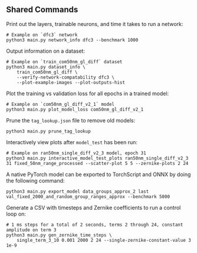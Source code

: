 ## Shared Commands

Print out the layers, trainable neurons, and time it takes to run a network:

    # Example on `dfc3` network
    python3 main.py network_info dfc3 --benchmark 1000

Output information on a dataset:

    # Example on `train_com50nm_gl_diff` dataset
    python3 main.py dataset_info \
        train_com50nm_gl_diff \
        --verify-network-compatability dfc3 \
        --plot-example-images --plot-outputs-hist

Plot the training vs validation loss for all epochs in a trained model:

    # Example on `com50nm_gl_diff_v2_1` model
    python3 main.py plot_model_loss com50nm_gl_diff_v2_1

Prune the `tag_lookup.json` file to remove old models:

    python3 main.py prune_tag_lookup

Interactively view plots after `model_test` has been run:

    # Example on ran50nm_single_diff_v2_3 model, epoch 31 
    python3 main.py interactive_model_test_plots ran50nm_single_diff_v2_3 31 fixed_50nm_range_processed --scatter-plot 5 5 --zernike-plots 2 24

A native PyTorch model can be exported to TorchScript and ONNX by doing the following command:

    python3 main.py export_model data_groups_approx_2 last val_fixed_2000_and_random_group_ranges_approx --benchmark 5000

Generate a CSV with timesteps and Zernike coefficients to run a control loop on:

    # 1 ms steps for a total of 2 seconds, terms 2 through 24, constant amplitude on term 3
    python3 main.py gen_zernike_time_steps \
        single_term_3_10 0.001 2000 2 24 --single-zernike-constant-value 3 1e-9
